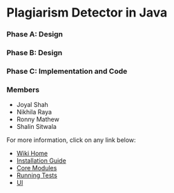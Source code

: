 # Plagiarism Detector in Java

### Phase A: Design
### Phase B: Design
### Phase C: Implementation and Code

### Members
* Joyal Shah
* Nikhila Raya
* Ronny Mathew
* Shalin Sitwala

For more information, click on any link below:
* [Wiki Home](https://github.com/ronnygeo/plagiarismDetector/wiki)
* [Installation Guide](https://github.com/ronnygeo/plagiarismDetector/wiki/Installation-Guide)
* [Core Modules](https://github.com/ronnygeo/plagiarismDetector/wiki/Core-Modules)
* [Running Tests](https://github.com/ronnygeo/plagiarismDetector/wiki/Running-Tests)
* [UI](https://github.com/ronnygeo/plagiarismDetector/wiki/UI)

